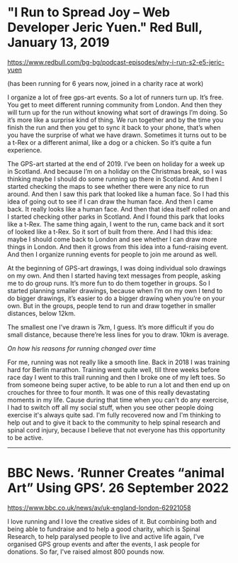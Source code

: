 # "I Run to Spread Joy – Web Developer Jeric Yuen." Red Bull, January 13, 2019

https://www.redbull.com/bg-bg/podcast-episodes/why-i-run-s2-e5-jeric-yuen

(has been running for 6 years now, joined in a charity race at work)

I organize a lot of free gps-art events. So a lot of runners turn up. It’s free. You get to meet different running community from London. And then they will turn up for the run without knowing what sort of drawings I’m doing. So it’s more like a surprise kind of thing. We run together and by the time you finish the run and then you get to sync it back to your phone, that’s when you have the surprise of what we have drawn. Sometimes it turns out to be a t-Rex or a different animal, like a dog or a chicken. So it’s quite a fun experience.

The GPS-art started at the end of 2019. I’ve been on holiday for a week up in Scotland. And because I’m on a holiday on the Christmas break, so I was thinking maybe I should do some running up there in Scotland. And then I started checking the maps to see whether there were any nice to run around. And then I saw this park that looked like a human face. So I had this idea of going out to see if I can draw the human face. And then I came back. It really looks like a human face. And then that idea itself rolled on and I started checking other parks in Scotland. And I found this park that looks like a t-Rex. The same thing again, I went to the run, came back and it sort of looked like a t-Rex. So it sort of built from there. And I had this idea: maybe I should come back to London and see whether I can draw more things in London. And then it grows from this idea into a fund-raising event. And then I organize running events for people to join me around as well.

At the beginning of GPS-art drawings, I was doing individual solo drawings on my own. And then I started having text messages from people, asking me to do group runs. It’s more fun to do them together in groups. So I started planning smaller drawings, because when I’m on my own I tend to do bigger drawings, it’s easier to do a bigger drawing when you’re on your own. But in the groups, people tend to run and draw together in smaller distances, below 12km.

The smallest one I’ve drawn is 7km, I guess. It’s more difficult if you do small distance, because there’re less lines for you to draw. 10km is average.

_On how his reasons for running changed over time_

For me, running was not really like a smooth line. Back in 2018 I was training hard for Berlin marathon. Training went quite well, till three weeks before race day I went to this trail running and then I broke one of my left toes. So from someone being super active, to be able to run a lot and then end up on crouches for three to four month. It was one of this really devastating moments in my life. Cause during that time when you can't do any exercise, I had to switch off all my social stuff, when you see other people doing exercise it's always quite sad. I'm fully recovered now and I'm thinking to help out and to give it back to the community to help spinal research and spinal cord injury, because I believe that not everyone has this opportunity to be active.

---

# BBC News. ‘Runner Creates “animal Art” Using GPS’. 26 September 2022

https://www.bbc.co.uk/news/av/uk-england-london-62921058

I love running and I love the creative sides of it. But combining both and being able to fundraise and to help a good charity, which is Spinal Research, to help paralysed people to live and active life again, I've organised GPS group events and after the events, I ask people for donations. So far, I've raised almost 800 pounds now.
